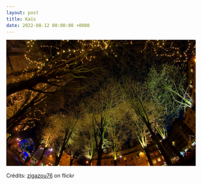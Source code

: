 ```yaml
---
layout: post
title: Kaïs
date: 2022-08-12 00:00:00 +0000
---
```


![Kaïs](/images/2022-08-12.jpg)

Crédits: [zigazou76](https://www.flickr.com/people/zigazou76/) on flickr
